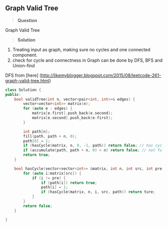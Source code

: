 ## Graph Valid Tree

>**Question**  

Graph Valid Tree

>**Solution**

1. Treating input as graph, making sure no cycles and one connected component.
2. check for cycle and connectness in Graph
can be done by DFS, BFS and Union-find

DFS from [here] (http://likemyblogger.blogspot.com/2015/08/leetcode-261-graph-valid-tree.html)
```c++
class Solution {
public:
    bool validTree(int n, vector<pair<int, int>>& edges) {
        vector<vector<int>> matrix(n);
        for (auto e : edges) {
            matrix[e.first].push_back(e.second);
            matrix[e.second].push_back(e.first);
        }

        int path[n];
        fill(path, path + n, 0);
        path[0] = 1;
        if (hasCycle(matrix, n, 0, -1, path)) return false; // has cycle
        if (accumulate(path, path + n, 0) < n) return false; // not fully connected
        return true;
    }

    bool hasCycle(vector<vector<int>> &matrix, int n, int src, int pre, int path[]) {
        for (auto i:matrix[src]) {
            if (i != pre) {
                if (path[i]) return true;
                path[i] = 1;
                if (hasCycle(matrix, n, i, src, path)) return ture;
            }
        }
        return false;
    }

}
```
